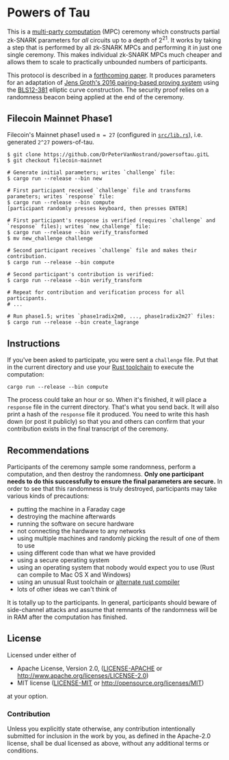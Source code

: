 # Powers of Tau

This is a [multi-party computation](https://en.wikipedia.org/wiki/Secure_multi-party_computation) (MPC) ceremony which constructs partial zk-SNARK parameters for _all_ circuits up to a depth of 2<sup>21</sup>. It works by taking a step that is performed by all zk-SNARK MPCs and performing it in just one single ceremony. This makes individual zk-SNARK MPCs much cheaper and allows them to scale to practically unbounded numbers of participants.

This protocol is described in a [forthcoming paper](https://eprint.iacr.org/2017/1050). It produces parameters for an adaptation of [Jens Groth's 2016 pairing-based proving system](https://eprint.iacr.org/2016/260) using the [BLS12-381](https://github.com/ebfull/pairing/tree/master/src/bls12_381) elliptic curve construction. The security proof relies on a randomness beacon being applied at the end of the ceremony.

## Filecoin Mainnet Phase1

Filecoin's Mainnet phase1 used `m = 27` (configured in [`src/lib.rs`](./src/lib.rs)), i.e. generated `2^27` powers-of-tau.

```
$ git clone https://github.com/DrPeterVanNostrand/powersoftau.gitL
$ git checkout filecoin-mainnet

# Generate initial parameters; writes `challenge` file:
$ cargo run --release --bin new

# First participant received `challenge` file and transforms parameters; writes `response` file:
$ cargo run --release --bin compute
[participant randomly presses keyboard, then presses ENTER]

# First participant's response is verified (requires `challenge` and `response` files); writes `new_challenge` file:
$ cargo run --release --bin verify_transformed
$ mv new_challenge challenge

# Second participant receives `challenge` file and makes their contribution.
$ cargo run --release --bin compute

# Second participant's contribution is verified:
$ cargo run --release --bin verify_transform

# Repeat for contribution and verification process for all participants.
# ...

# Run phase1.5; writes `phase1radix2m0, ..., phase1radix2m27` files:
$ cargo run --release --bin create_lagrange
```

## Instructions

If you've been asked to participate, you were sent a `challenge` file. Put that in the current directory and use your [Rust toolchain](https://www.rust-lang.org/en-US/) to execute the computation:

```
cargo run --release --bin compute
```

The process could take an hour or so. When it's finished, it will place a `response` file in the current directory. That's what you send back. It will also print a hash of the `response` file it produced. You need to write this hash down (or post it publicly) so that you and others can confirm that your contribution exists in the final transcript of the ceremony.

## Recommendations

Participants of the ceremony sample some randomness, perform a computation, and then destroy the randomness. **Only one participant needs to do this successfully to ensure the final parameters are secure.** In order to see that this randomness is truly destroyed, participants may take various kinds of precautions:

* putting the machine in a Faraday cage
* destroying the machine afterwards
* running the software on secure hardware
* not connecting the hardware to any networks
* using multiple machines and randomly picking the result of one of them to use
* using different code than what we have provided
* using a secure operating system
* using an operating system that nobody would expect you to use (Rust can compile to Mac OS X and Windows)
* using an unusual Rust toolchain or [alternate rust compiler](https://github.com/thepowersgang/mrustc)
* lots of other ideas we can't think of

It is totally up to the participants. In general, participants should beware of side-channel attacks and assume that remnants of the randomness will be in RAM after the computation has finished.

## License

Licensed under either of

 * Apache License, Version 2.0, ([LICENSE-APACHE](LICENSE-APACHE) or http://www.apache.org/licenses/LICENSE-2.0)
 * MIT license ([LICENSE-MIT](LICENSE-MIT) or http://opensource.org/licenses/MIT)

at your option.

### Contribution

Unless you explicitly state otherwise, any contribution intentionally
submitted for inclusion in the work by you, as defined in the Apache-2.0
license, shall be dual licensed as above, without any additional terms or
conditions.
